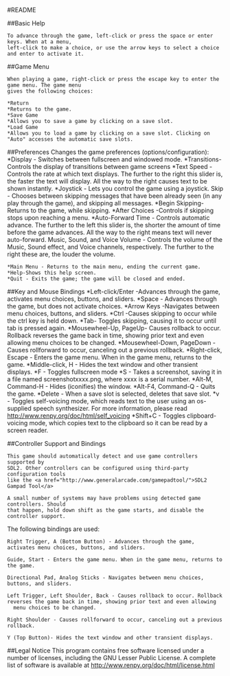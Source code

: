 
#README

  ##Basic Help
  
    To advance through the game, left-click or press the space or enter keys. When at a menu,
    left-click to make a choice, or use the arrow keys to select a choice and enter to activate it.

  ##Game Menu

    When playing a game, right-click or press the escape key to enter the game menu. The game menu
    gives the following choices:

    *Return
    *Returns to the game.
    *Save Game
    *Allows you to save a game by clicking on a save slot.
    *Load Game
    *Allows you to load a game by clicking on a save slot. Clicking on "Auto" accesses the automatic save slots.
    
  ##Preferences
      Changes the game preferences (options/configuration):
        *Display - Switches between fullscreen and windowed mode.
        *Transitions- Controls the display of transitions between game screens
        *Text Speed - Controls the rate at which text displays. The further to the right this slider is, the faster the text
          will display. All the way to the right causes text to be shown instantly.
        *Joystick - Lets you control the game using a joystick.
        Skip - Chooses between skipping messages that have been already seen (in any play through the game), and
          skipping all messages.
        *Begin Skipping-Returns to the game, while skipping.
        *After Choices -Controls if skipping stops upon reaching a menu.
        *Auto-Forward Time - Controls automatic advance. The further to the left this slider is, the shorter the amount of time
          before the game advances. All the way to the right means text will never auto-forward.
        Music, Sound, and Voice Volume - Controls the volume of the Music, Sound effect, and Voice channels, respectively. The further to the
          right these are, the louder the volume.

    *Main Menu - Returns to the main menu, ending the current game.
    *Help-Shows this help screen.
    *Quit - Exits the game; the game will be closed and ended.

  ##Key and Mouse Bindings
    *Left-click/Enter -Advances through the game, activates menu choices, buttons, and sliders.
    *Space - Advances through the game, but does not activate choices.
    *Arrow Keys -Navigates between menu choices, buttons, and sliders.
    *Ctrl -Causes skipping to occur while the ctrl key is held down.
    *Tab- Toggles skipping, causing it to occur until tab is pressed again.
    *Mousewheel-Up, PageUp- Causes rollback to occur. Rollback reverses the game back in time, showing prior text and even allowing
      menu choices to be changed.
    *Mousewheel-Down, PageDown - Causes rollforward to occur, canceling out a previous rollback.
    *Right-click, Escape - Enters the game menu. When in the game menu, returns to the game.
    *Middle-click, H - Hides the text window and other transient displays.
    *F - Toggles fullscreen mode
    *S - Takes a screenshot, saving it in a file named screenshotxxxx.png, where xxxx is a serial number.
    *Alt-M, Command-H - Hides (iconifies) the window.
    *Alt-F4, Command-Q - Quits the game.
    *Delete - When a save slot is selected, deletes that save slot.
    *v - Toggles self-voicing mode, which reads text to the user using an os-supplied speech synthesizer. For more
      information, please read http://www.renpy.org/doc/html/self_voicing
    *Shift+C - Toggles clipboard-voicing mode, which copies text to the clipboard so it can be read by a screen reader.
   

  ##Controller Support and Bindings

    This game should automatically detect and use game controllers supported by
    SDL2. Other controllers can be configured using third-party configuration tools
    like the <a href="http://www.generalarcade.com/gamepadtool/">SDL2 Gampad Tool</a>

    A small number of systems may have problems using detected game controllers. Should
    that happen, hold down shift as the game starts, and disable the controller support.

  The following bindings are used:

  
    Right Trigger, A (Bottom Button) - Advances through the game, activates menu choices, buttons, and sliders.

    Guide, Start - Enters the game menu. When in the game menu, returns to the game.

    Directional Pad, Analog Sticks - Navigates between menu choices, buttons, and sliders.

    Left Trigger, Left Shoulder, Back - Causes rollback to occur. Rollback reverses the game back in time, showing prior text and even allowing
      menu choices to be changed.

    Right Shoulder - Causes rollforward to occur, canceling out a previous rollback.

    Y (Top Button)- Hides the text window and other transient displays.

  

  ##Legal Notice
    This program contains free software licensed under a number of licenses, including the GNU Lesser Public License. A
    complete list of software is available at http://www.renpy.org/doc/html/license.html